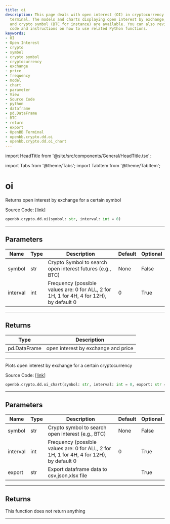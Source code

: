 ```yaml
---
title: oi
description: This page deals with open interest (OI) in cryptocurrency using OpenBB
  terminal. The models and charts displaying open interest by exchange, frequency
  and crypto symbol (BTC for instance) are available. You can also review the source
  code and instructions on how to use related Python functions.
keywords:
- OI
- Open Interest
- crypto
- symbol
- crypto symbol
- cryptocurrency
- exchange
- price
- frequency
- model
- chart
- parameter
- View
- Source Code
- python
- dataframe
- pd.DataFrame
- BTC
- return
- export
- OpenBB Terminal
- openbb.crypto.dd.oi
- openbb.crypto.dd.oi_chart
---
```


import HeadTitle from '@site/src/components/General/HeadTitle.tsx';

<HeadTitle title="oi - Dd - Crypto - Reference | OpenBB SDK Docs" />

import Tabs from '@theme/Tabs';
import TabItem from '@theme/TabItem';

# oi

<Tabs>
<TabItem value="model" label="Model" default>

Returns open interest by exchange for a certain symbol

Source Code: [[link](https://github.com/OpenBB-finance/OpenBBTerminal/tree/main/openbb_terminal/cryptocurrency/due_diligence/coinglass_model.py#L148)]

```python
openbb.crypto.dd.oi(symbol: str, interval: int = 0)
```

---

## Parameters

| Name | Type | Description | Default | Optional |
| ---- | ---- | ----------- | ------- | -------- |
| symbol | str | Crypto Symbol to search open interest futures (e.g., BTC) | None | False |
| interval | int | Frequency (possible values are: 0 for ALL, 2 for 1H, 1 for 4H, 4 for 12H), by default 0 | 0 | True |


---

## Returns

| Type | Description |
| ---- | ----------- |
| pd.DataFrame | open interest by exchange and price |
---

</TabItem>
<TabItem value="view" label="Chart">

Plots open interest by exchange for a certain cryptocurrency

Source Code: [[link](https://github.com/OpenBB-finance/OpenBBTerminal/tree/main/openbb_terminal/cryptocurrency/due_diligence/coinglass_view.py#L55)]

```python
openbb.crypto.dd.oi_chart(symbol: str, interval: int = 0, export: str = "")
```

---

## Parameters

| Name | Type | Description | Default | Optional |
| ---- | ---- | ----------- | ------- | -------- |
| symbol | str | Crypto symbol to search open interest (e.g., BTC) | None | False |
| interval | int | Frequency (possible values are: 0 for ALL, 2 for 1H, 1 for 4H, 4 for 12H), by default 0 | 0 | True |
| export | str | Export dataframe data to csv,json,xlsx file |  | True |


---

## Returns

This function does not return anything

---

</TabItem>
</Tabs>
